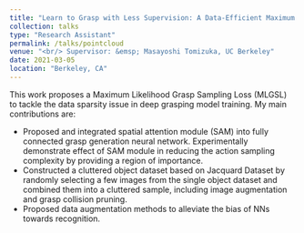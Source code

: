 ```yaml
---
title: "Learn to Grasp with Less Supervision: A Data-Efficient Maximum Likelihood Grasp Sampling Loss"
collection: talks
type: "Research Assistant"
permalink: /talks/pointcloud
venue: "<br/> Supervisor: &emsp; Masayoshi Tomizuka, UC Berkeley"
date: 2021-03-05
location: "Berkeley, CA"
---
```


This work proposes a Maximum Likelihood Grasp Sampling Loss (MLGSL) to tackle the data sparsity issue in deep grasping model training. My main contributions are:
* Proposed and integrated spatial attention module (SAM) into fully connected grasp generation neural network. Experimentally demonstrate effect of SAM module in reducing the action sampling complexity by providing a region of importance.
* Constructed a cluttered object dataset based on Jacquard Dataset by randomly selecting a few images from the single object dataset and combined them into a cluttered sample, including image augmentation and grasp collision pruning.
* Proposed data augmentation methods to alleviate the bias of NNs towards recognition.